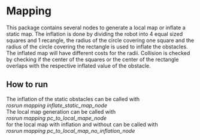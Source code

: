 # Mapping
This package contains several nodes to generate a local map or inflate a static map. The inflation is done by dividing the robot into 4 equal sized squares and 1 recangle, the radius of the circle covering one square and the radius of the circle covering the rectangle is used to inflate the obstacles. The inflated map will have different costs for the radii. Collision is checked by checking if the center of the squares or the center of the rectangle overlaps with the respective inflated value of the obstacle.

## How to run
The inflation of the static obstacles can be called with  
*rosrun mapping inflate_static_map_node*  
The local map generation can be called with  
*rosrun mapping pc_to_local_mape_node*  
for the local map with inflation and without can be called with  
*rosrun mapping pc_to_local_map_no_inflation_node*